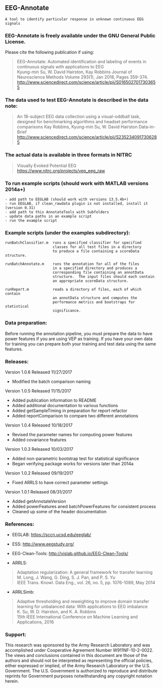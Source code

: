## EEG-Annotate
	A tool to identify particular response in unknown continuous EEG signals

### EEG-Annotate is freely available under the GNU General Public License. 
Please cite the following publication if using: 
> EEG-Annotate: Automated identification and labeling of events 
> in continuous signals with applications to EEG  
> Kyung-min Su, W. David Hairston, Kay Robbins
> Journal of Neuroscience Methods Volume 293(1), Jan 2018, Pages 359-374.
> http://www.sciencedirect.com/science/article/pii/S0165027017303655

### The data used to test EEG-Annotate is described in the data note:  
> An 18-subject EEG data collection using a visual-oddball task, 
> designed for benchmarking algorithms and headset performance comparisons
> Kay Robbins, Kyung-min Su, W. David Hairston
> Data-in-Brief
> http://www.sciencedirect.com/science/article/pii/S2352340917306285

### The actual data is available in three formats in NITRC    
> Visually Evoked Potential EEG
> https://www.nitrc.org/projects/vep_eeg_raw  

### To run example scripts (should work with MATLAB versions 2014a+)
	- add path to EEGLAB (should work with versions 13.5.4b+)
	- run EEGLAB, if clean_rawdata plugin is not installed, install it (version 0.31)
	- add path to this AnnotateTools with Subfolders
	- update data paths in an example script
	- run the example script

### Example scripts (under the examples subdirectory):  

	runBatchClassifier.m  runs a specified classifier for specified  
                          classes for all test files in a directory  
                          to produce a file containing a scoreData structure.    
       
	runBatchAnnotate.m    runs the annotation for all of the files  
                          in a specified directory and produces a  
                          corresponding file containing an annotData  
                          structure.  The input files should each contain  
                          an appropriate scoreData structure.  

	runReport.m           reads a directory of files, each of which contain  
                          an annotData structure and computes the  
                          performance metrics and bootstraps for statistical  
                          significance.  

### Data preparation:  
Before running the annotation pipeline, you must prepare the data to have power features if you are using VEP as training. If you have your own data for training you can prepare both your training and test data using the same features.

### Releases:  
Version 1.0.6 Released 11/27/2017
* Modified the batch comparison naming
    
Version 1.0.5 Released 11/15/2017
* Added publication information to README
* Added additional documentation to various functions
* Added getSampleTiming in preparation for report refactor
* Added reportComparison to compare two different annotations  
    
Version 1.0.4 Released 10/18/2017
* Revised the parameter names for computing power features
* Added covariance features  
  
Version 1.0.3 Released 10/03/2017
* Added non-parametric bootstrap test for statistical significance
* Began verifying package works for versions later than 2014a

Version 1.0.2 Released 09/19/2017
* Fixed ARRLS to have correct parameter settings  
   
Version 1.0.1 Released 08/31/2017
* Added getAnnotateVersion
* Added powerFeatures aned batchPowerFeatures for consistent process
* Cleaned up some of the header documentation

### References:
* EEGLAB: https://sccn.ucsd.edu/eeglab/  

* ESS: http://www.eegstudy.org/  

* EEG-Clean-Tools: http://vislab.github.io/EEG-Clean-Tools/  

* ARRLS:  
> Adaptation regularization: A general framework for transfer learning  
> M. Long, J. Wang, G. Ding, S. J. Pan, and P. S. Yu  
> IEEE Trans. Knowl. Data Eng., vol. 26, no. 5, pp. 1076-1089, May 2014  
  
* ARRLSimb:  
> Adaptive thresholding and reweighting to improve domain transfer learning for unbalanced data: With applications to EEG imbalance   
> K. Su, W. D. Hairston, and K. A. Robbins  
> 15th IEEE International Conference on Machine Learning and Applications, 2016  
	
### Support:    
	
This research was sponsored by the Army Research Laboratory and was accomplished under Cooperative Agreement Number W911NF-10-2-0022. The views and conclusions contained in this document are those of the authors and should not be interpreted as representing the official policies, either expressed or implied, of the Army Research Laboratory or the U.S. Government. The U.S. Government is authorized to reproduce and distribute reprints for Government purposes notwithstanding any copyright notation herein.

    